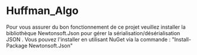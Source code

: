 # Huffman_Algo
Pour vous assurer du bon fonctionnement de ce projet veuillez installer la bibliothèque Newtonsoft.Json pour gérer la sérialisation/désérialisation JSON . Vous pouvez l'installer en utilisant NuGet via la commande : "Install-Package Newtonsoft.Json"
